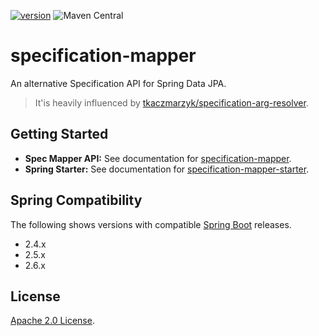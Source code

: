 [![version](https://img.shields.io/github/v/release/softleader/specification-mapper?color=brightgreen&sort=semver)](https://github.com/softleader/specification-mapper/releases)
![Maven Central](https://img.shields.io/maven-central/v/tw.com.softleader.data/specification-mapper-parent)

# specification-mapper

An alternative Specification API for Spring Data JPA.

> It'is heavily influenced by [tkaczmarzyk/specification-arg-resolver](https://github.com/tkaczmarzyk/specification-arg-resolver).

## Getting Started

- **Spec Mapper API:** See documentation for [specification-mapper](./mapper).
- **Spring Starter:** See documentation for [specification-mapper-starter](./starter).

## Spring Compatibility

The following shows versions with compatible [Spring Boot](https://spring.io/projects/spring-boot) releases.

- 2.4.x
- 2.5.x
- 2.6.x

## License

[Apache 2.0 License](./LICENSE).
